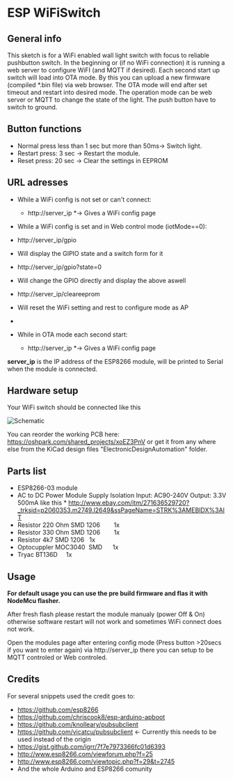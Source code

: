 # ESP WiFiSwitch
## General info
This sketch is for a WiFi enabled wall light switch with focus to reliable pushbutton switch.
In the beginning or (if no WiFi connection) it is running a web server to configure WiFI (and MQTT if desired). 
Each second start up switch will load into OTA mode. By this you can upload a new firmware (compiled *.bin file) via web browser. The OTA mode will end after set timeout and restart into desired mode.
The operation mode can be web server or MQTT to change the state of the light.
The push button have to switch to ground.
## Button functions
* Normal press less than 1 sec but more than 50ms-> Switch light.
* Restart press: 3 sec -> Restart the module.
* Reset press: 20 sec -> Clear the settings in EEPROM

## URL adresses
* While a WiFi config is not set or can't connect:
   * http://server_ip
   *-> Gives a WiFi config page 
  
* While a WiFi config is set and in Web control mode (iotMode==0):
 * http://server_ip/gpio
  * Will display the GIPIO state and a switch form for it
  
 * http://server_ip/gpio?state=0
  * Will change the GPIO directly and display the above aswell
  
 * http://server_ip/cleareeprom 
  * Will reset the WiFi setting and rest to configure mode as AP
  * 
* While in OTA mode each second start:
   * http://server_ip
   *-> Gives a WiFi config page 
  
<b>server_ip</b> is the IP address of the ESP8266 module, will be printed to Serial when the module is connected.

## Hardware setup
Your WiFi switch should be connected like this

![Schematic](https://raw.githubusercontent.com/biohazardxxx/ESP_WiFiSwitch/master/ElectronicDesignAutomation/Schematic.png)

You can reorder the working PCB here: https://oshpark.com/shared_projects/xoEZ3PnV or get it from any where else from the KiCad design files "ElectronicDesignAutomation" folder.

## Parts list
* ESP8266-03 module
* AC to DC Power Module Supply Isolation Input: AC90-240V Output: 3.3V 500mA like this * http://www.ebay.com/itm/271636529720?_trksid=p2060353.m2749.l2649&ssPageName=STRK%3AMEBIDX%3AIT
* Resistor 220 Ohm SMD 1206        1x
* Resistor 330 Ohm SMD 1206        1x
* Resistor 4k7 SMD 1206   1x
* Optocuppler MOC3040  SMD      1x
* Tryac BT136D     1x

## Usage
<b>For default usage you can use the pre build firmware and flas it with NodeMcu flasher.</b>

After fresh flash please restart the module manualy (power Off & On) otherwise software restart will not work and sometimes WiFi connect does not work.

Open the modules page after entering config mode (Press button >20secs if you want to enter again) via http://server_ip there you can setup to be MQTT controled or Web controled.

## Credits
For several snippets used the credit goes to:
 - https://github.com/esp8266
 - https://github.com/chriscook8/esp-arduino-apboot
 - https://github.com/knolleary/pubsubclient
 - https://github.com/vicatcu/pubsubclient <- Currently this needs to be used instead of the origin
 - https://gist.github.com/igrr/7f7e7973366fc01d6393
 - http://www.esp8266.com/viewforum.php?f=25
 - http://www.esp8266.com/viewtopic.php?f=29&t=2745
 - And the whole Arduino and ESP8266 comunity

